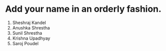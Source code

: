 # Add your name in an orderly fashion.

1. Sheshraj Kandel
2. Anushka Shrestha
3. Sunil Shrestha
4. Krishna Upadhyay
5. Saroj Poudel

